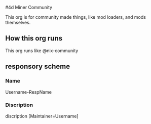 #4d Miner Community

This org is for community made things, like mod loaders, and mods themselves.

## How this org runs
This org runs like @nix-community

## responsory scheme
### Name
Username-RespName
### Discription
discription [Maintainer=Username]



